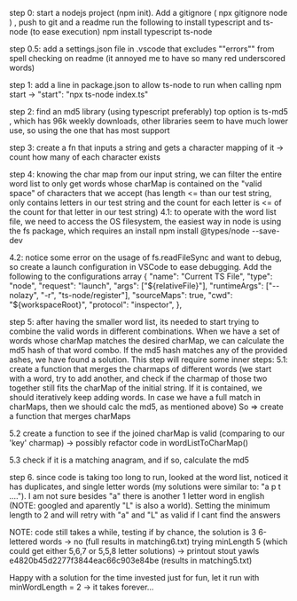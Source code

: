 step 0:
start a nodejs project (npm init). Add a gitignore ( npx gitignore node ) , push to git
and a readme
run the following to install typescript and ts-node (to ease execution)
npm install typescript ts-node

step 0.5:
add a settings.json file in .vscode that excludes ""errors""  from spell checking on readme (it annoyed me to have so many red underscored words)

step 1:
add a line in package.json to allow ts-node to run when calling npm start -> "start": "npx ts-node index.ts"

step 2:
find an md5 library (using typescript preferably)
top option is ts-md5  , which has 96k weekly downloads, other libraries seem to have much lower use, so using the 
one that has most support

step 3:
create a fn that inputs a string and gets a character mapping of it -> count how many of each character exists

step 4:
knowing the char map from our input string, we can filter the entire word list to only get words whose charMap is contained on the 
"valid space" of characters that we accept (has length <= than our test string, only contains letters in our test string and the count
for each letter is <= of the count for that letter in our test string)
4.1:
to operate with the word list file, we need to access the OS filesystem, the easiest way in node is using the fs package, 
which requires an install
npm install @types/node --save-dev

4.2:
notice some error on the usage of fs.readFileSync and want to debug, so create a launch configuration in VSCode to ease
debugging. Add the following to the configurations array
       {
            "name": "Current TS File",
            "type": "node",
            "request": "launch",
            "args": ["${relativeFile}"],
            "runtimeArgs": ["--nolazy", "-r", "ts-node/register"],
            "sourceMaps": true,
            "cwd": "${workspaceRoot}",
            "protocol": "inspector",
        },

step 5:
after having the smaller word list, its needed to start trying to combine the valid words in different combinations.
When we have a set of words whose charMap matches the desired charMap, we can calculate the md5 hash of that word combo.
If the md5 hash matches any of the provided ashes, we have found a solution.
This step will require some inner steps:
5.1:
create a function that merges the charmaps of different words (we start with a word, try to add another, and check if the
charmap of those two together still fits the charMap of the initial string. If it is contained, we should iteratively
keep adding words. In case we have a full match in charMaps, then we should calc the md5, as mentioned above)
So => create a function that merges charMaps

5.2 
create a function to see if the joined charMap is valid (comparing to our 'key' charmap) -> possibly refactor code in wordListToCharMap()

5.3 
check if it is a matching anagram, and if so, calculate the md5

step 6. 
since code is taking too long to run, looked at the word list, noticed it has duplicates, and single letter words 
(my solutions were similar to: "a p t ....").
I am not sure besides "a" there is another 1 letter word in english (NOTE: googled and aparently "L" is also a world).
Setting the minimum length to 2 and will retry with "a" and "L" as valid if I cant find the answers

NOTE: code still takes a while, testing if by chance, the solution is 3 6-lettered words -> no (full results in matching6.txt)
trying minLength 5 (which could get either 5,6,7 or 5,5,8 letter solutions) -> printout stout yawls   e4820b45d2277f3844eac66c903e84be
(results in matching5.txt)

Happy with a solution for the time invested
just for fun, let it run with minWordLength = 2 -> it takes forever... 
